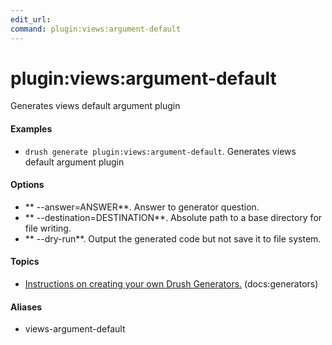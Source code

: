 ```yaml
---
edit_url: 
command: plugin:views:argument-default
---
```

# plugin:views:argument-default

Generates views default argument plugin

#### Examples

- <code>drush generate plugin:views:argument-default</code>. Generates views default argument plugin

#### Options

- ** --answer=ANSWER**. Answer to generator question.
- ** --destination=DESTINATION**. Absolute path to a base directory for file writing.
- ** --dry-run**. Output the generated code but not save it to file system.

#### Topics

- [Instructions on creating your own Drush Generators.](../../vendor/drush/drush/docs/generators.md) (docs:generators)

#### Aliases

- views-argument-default

